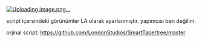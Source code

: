 [![Uploading image.png…]()](https://img.gta5-mods.com/q95/images/lapd-police-tape/007f4f-QQ%E6%88%AA%E5%9B%BE20200524032717.png)

script içersindeki görünümler LA olarak ayarlanmıştır.
yapımcısı ben değilim.

orjinal script: https://github.com/LondonStudios/SmartTape/tree/master
